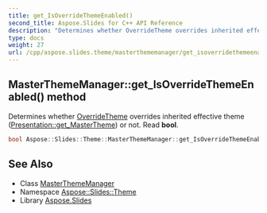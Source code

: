 ```yaml
---
title: get_IsOverrideThemeEnabled()
second_title: Aspose.Slides for C++ API Reference
description: "Determines whether OverrideTheme overrides inherited effective theme (Presentation::get_MasterTheme) or not. Read bool."
type: docs
weight: 27
url: /cpp/aspose.slides.theme/masterthememanager/get_isoverridethemeenabled/
---
```

## MasterThemeManager::get_IsOverrideThemeEnabled() method


Determines whether [OverrideTheme](../../overridetheme/) overrides inherited effective theme ([Presentation::get_MasterTheme](../../../aspose.slides/presentation/get_mastertheme/)) or not. Read **bool**.

```cpp
bool Aspose::Slides::Theme::MasterThemeManager::get_IsOverrideThemeEnabled() override
```

## See Also

* Class [MasterThemeManager](./)
* Namespace [Aspose::Slides::Theme](../)
* Library [Aspose.Slides](../../)